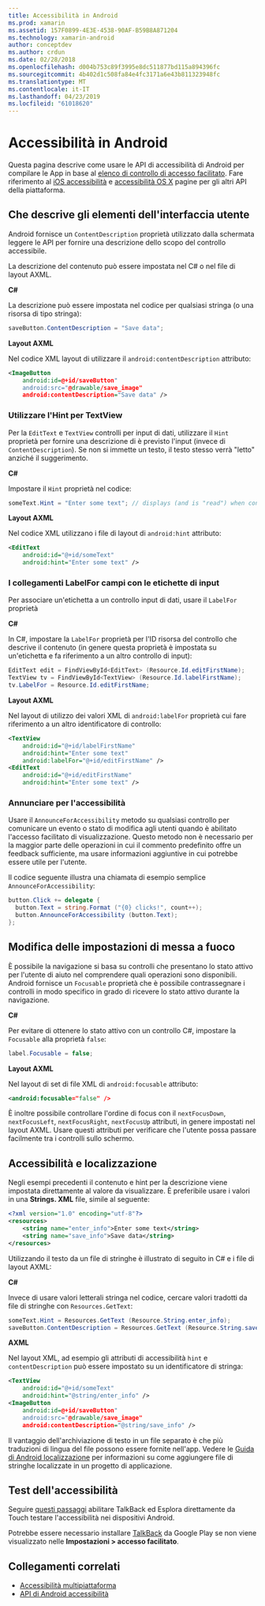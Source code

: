 ```yaml
---
title: Accessibilità in Android
ms.prod: xamarin
ms.assetid: 157F0899-4E3E-4538-90AF-B59B8A871204
ms.technology: xamarin-android
author: conceptdev
ms.author: crdun
ms.date: 02/28/2018
ms.openlocfilehash: d004b753c89f3995e8dc511877bd115a894396fc
ms.sourcegitcommit: 4b402d1c508fa84e4fc3171a6e43b811323948fc
ms.translationtype: MT
ms.contentlocale: it-IT
ms.lasthandoff: 04/23/2019
ms.locfileid: "61018620"
---
```

# <a name="accessibility-on-android"></a>Accessibilità in Android

Questa pagina descrive come usare le API di accessibilità di Android per compilare le App in base al [elenco di controllo di accesso facilitato](~/cross-platform/app-fundamentals/accessibility.md).
Fare riferimento al [iOS accessibilità](~/ios/app-fundamentals/accessibility.md) e [accessibilità OS X](~/mac/app-fundamentals/accessibility.md) pagine per gli altri API della piattaforma.


## <a name="describing-ui-elements"></a>Che descrive gli elementi dell'interfaccia utente

Android fornisce un `ContentDescription` proprietà utilizzato dalla schermata leggere le API per fornire una descrizione dello scopo del controllo accessibile.

La descrizione del contenuto può essere impostata nel C# o nel file di layout AXML.

**C#**

La descrizione può essere impostata nel codice per qualsiasi stringa (o una risorsa di tipo stringa):

```csharp
saveButton.ContentDescription = "Save data";
```

**Layout AXML**

Nel codice XML layout di utilizzare il `android:contentDescription` attributo:

```xml
<ImageButton
    android:id=@+id/saveButton"
    android:src="@drawable/save_image"
    android:contentDescription="Save data" />
```

### <a name="use-hint-for-textview"></a>Utilizzare l'Hint per TextView

Per la `EditText` e `TextView` controlli per input di dati, utilizzare il `Hint` proprietà per fornire una descrizione di è previsto l'input (invece di `ContentDescription`).
Se non si immette un testo, il testo stesso verrà "letto" anziché il suggerimento.

**C#**

Impostare il `Hint` proprietà nel codice:

```csharp
someText.Hint = "Enter some text"; // displays (and is "read") when control is empty
```

**Layout AXML**

Nel codice XML utilizzano i file di layout di `android:hint` attributo:

```xml
<EditText
    android:id="@+id/someText"
    android:hint="Enter some text" />
```


### <a name="labelfor-links-input-fields-with-labels"></a>I collegamenti LabelFor campi con le etichette di input

Per associare un'etichetta a un controllo input di dati, usare il `LabelFor` proprietà

**C#**

In C#, impostare la `LabelFor` proprietà per l'ID risorsa del controllo che descrive il contenuto (in genere questa proprietà è impostata su un'etichetta e fa riferimento a un altro controllo di input):

```csharp
EditText edit = FindViewById<EditText> (Resource.Id.editFirstName);
TextView tv = FindViewById<TextView> (Resource.Id.labelFirstName);
tv.LabelFor = Resource.Id.editFirstName;
```

**Layout AXML**

Nel layout di utilizzo dei valori XML di `android:labelFor` proprietà cui fare riferimento a un altro identificatore di controllo:

```xml
<TextView
    android:id="@+id/labelFirstName"
    android:hint="Enter some text"
    android:labelFor="@+id/editFirstName" />
<EditText
    android:id="@+id/editFirstName"
    android:hint="Enter some text" />
```

### <a name="announce-for-accessibility"></a>Annunciare per l'accessibilità

Usare il `AnnounceForAccessibility` metodo su qualsiasi controllo per comunicare un evento o stato di modifica agli utenti quando è abilitato l'accesso facilitato di visualizzazione. Questo metodo non è necessario per la maggior parte delle operazioni in cui il commento predefinito offre un feedback sufficiente, ma usare informazioni aggiuntive in cui potrebbe essere utile per l'utente.

Il codice seguente illustra una chiamata di esempio semplice `AnnounceForAccessibility`:

```csharp
button.Click += delegate {
  button.Text = string.Format ("{0} clicks!", count++);
  button.AnnounceForAccessibility (button.Text);
};
```

## <a name="changing-focus-settings"></a>Modifica delle impostazioni di messa a fuoco

È possibile la navigazione si basa su controlli che presentano lo stato attivo per l'utente di aiuto nel comprendere quali operazioni sono disponibili. Android fornisce un `Focusable` proprietà che è possibile contrassegnare i controlli in modo specifico in grado di ricevere lo stato attivo durante la navigazione.

**C#**

Per evitare di ottenere lo stato attivo con un controllo C#, impostare la `Focusable` alla proprietà `false`:

```csharp
label.Focusable = false;
```

**Layout AXML**

Nel layout di set di file XML di `android:focusable` attributo:

```xml
<android:focusable="false" />
```

È inoltre possibile controllare l'ordine di focus con il `nextFocusDown`, `nextFocusLeft`, `nextFocusRight`, `nextFocusUp` attributi, in genere impostati nel layout AXML. Usare questi attributi per verificare che l'utente possa passare facilmente tra i controlli sullo schermo.


## <a name="accessibility-and-localization"></a>Accessibilità e localizzazione

Negli esempi precedenti il contenuto e hint per la descrizione viene impostata direttamente al valore da visualizzare. È preferibile usare i valori in una **Strings. XML** file, simile al seguente:

```xml
<?xml version="1.0" encoding="utf-8"?>
<resources>
    <string name="enter_info">Enter some text</string>
    <string name="save_info">Save data</string>
</resources>
```

Utilizzando il testo da un file di stringhe è illustrato di seguito in C# e i file di layout AXML:

**C#**

Invece di usare valori letterali stringa nel codice, cercare valori tradotti da file di stringhe con `Resources.GetText`:

```csharp
someText.Hint = Resources.GetText (Resource.String.enter_info);
saveButton.ContentDescription = Resources.GetText (Resource.String.save_info);
```

**AXML**

Nel layout XML, ad esempio gli attributi di accessibilità `hint` e `contentDescription` può essere impostato su un identificatore di stringa:

```xml
<TextView
    android:id="@+id/someText"
    android:hint="@string/enter_info" />
<ImageButton
    android:id=@+id/saveButton"
    android:src="@drawable/save_image"
    android:contentDescription="@string/save_info" />
```

Il vantaggio dell'archiviazione di testo in un file separato è che più traduzioni di lingua del file possono essere fornite nell'app. Vedere le [Guida di Android localizzazione](~/android/app-fundamentals/localization.md) per informazioni su come aggiungere file di stringhe localizzate in un progetto di applicazione.


## <a name="testing-accessibility"></a>Test dell'accessibilità

Seguire [questi passaggi](https://developer.android.com/training/accessibility/testing.html#how-to) abilitare TalkBack ed Esplora direttamente da Touch testare l'accessibilità nei dispositivi Android.

Potrebbe essere necessario installare [TalkBack](https://play.google.com/store/apps/details?id=com.google.android.marvin.talkback) da Google Play se non viene visualizzato nelle **Impostazioni > accesso facilitato**.


## <a name="related-links"></a>Collegamenti correlati

- [Accessibilità multipiattaforma](~/cross-platform/app-fundamentals/accessibility.md)
- [API di Android accessibilità](https://developer.android.com/guide/topics/ui/accessibility/index.html)
